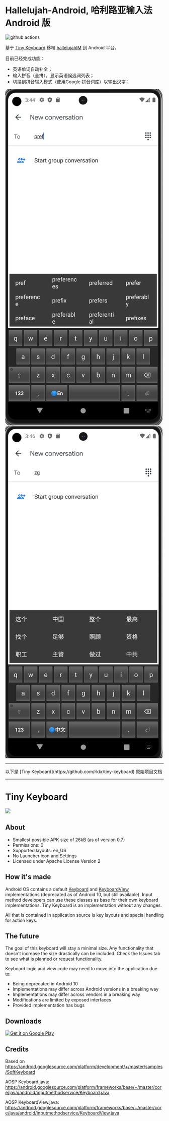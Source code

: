 # Hallelujah-Android, 哈利路亚输入法 Android 版
![github actions](https://github.com/dongyuwei/Hallelujah-Android/actions/workflows/android.yml/badge.svg)

基于 [Tiny Keyboard](https://github.com/rkkr/tiny-keyboard) 移植 [hallelujahIM](https://github.com/dongyuwei/hallelujahIM) 到 Android 平台。

目前已经完成功能：
- 英语单词自动补全；
- 输入拼音（全拼），显示英语候选词列表；
- 切换到拼音输入模式（使用Google 拼音词库）以输出汉字；

<img src="images/en.jpg" width="500"/>
<img src="images/zh.jpg" width="500"/>

<hr>
以下是 [Tiny Keyboard](https://github.com/rkkr/tiny-keyboard) 原始项目文档
<hr>

# Tiny Keyboard

<img src="images/keyboard.png" width="500"/>

## About

- Smallest possible APK size of 26kB (as of version 0.7)
- Permissions: 0
- Supported layouts: en_US
- No Launcher icon and Settings
- Licensed under Apache License Version 2

## How it's made

Android OS contains a default [Keyboard](https://developer.android.com/reference/android/inputmethodservice/Keyboard) and [KeyboardView](https://developer.android.com/reference/android/inputmethodservice/KeyboardView) implementations (deprecated as of Android 10, but still available). Input method developers can use these classes as base for their own keyboard implementations. Tiny Keyboard is an implementation without any changes.

All that is contained in application source is key layouts and special handling for action keys.

## The future

The goal of this keyboard will stay a minimal size. Any functionality that doesn't increase the size drastically can be included. Check the Issues tab to see what is planned or request functionality.

Keyboard logic and view code may need to move into the application due to:

- Being deprecated in Android 10
- Implementations may differ across Android versions in a breaking way
- Implementations may differ across vendors in a breaking way
- Modifications are limited by exposed interfaces
- Provided implementation has bugs

## Downloads

[<img src="https://play.google.com/intl/en_us/badges/images/generic/en-play-badge.png"
      alt="Get it on Google Play"
      height="80">](https://play.google.com/store/apps/details?id=rkr.tinykeyboard.inputmethod)

## Credits

Based on https://android.googlesource.com/platform/development/+/master/samples/SoftKeyboard

AOSP Keyboard.java: https://android.googlesource.com/platform/frameworks/base/+/master/core/java/android/inputmethodservice/Keyboard.java

AOSP KeyboardView.java: https://android.googlesource.com/platform/frameworks/base/+/master/core/java/android/inputmethodservice/KeyboardView.java
